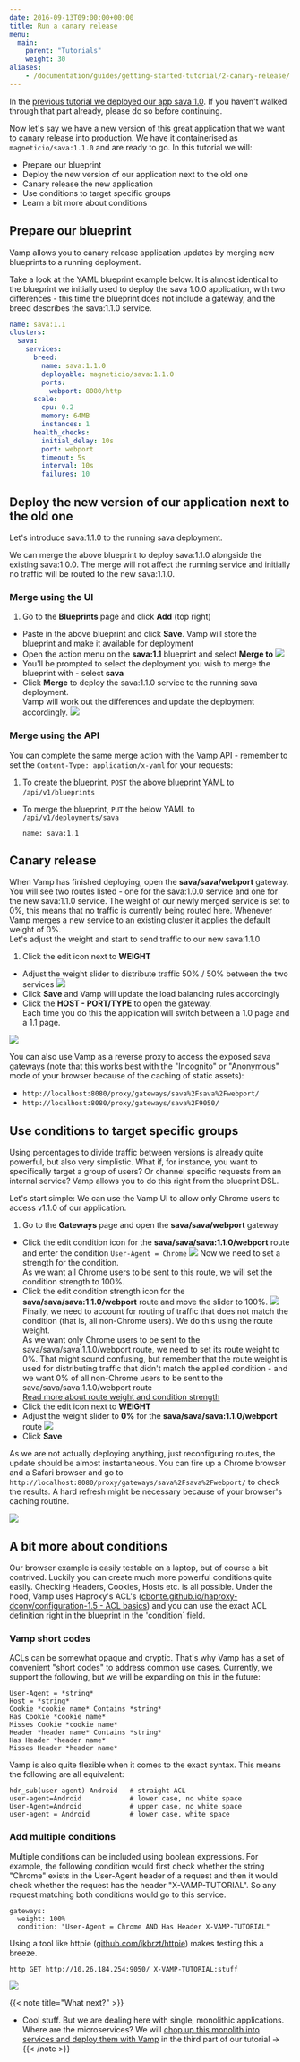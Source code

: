 ```yaml
---
date: 2016-09-13T09:00:00+00:00
title: Run a canary release
menu:
  main:
    parent: "Tutorials"
    weight: 30
aliases:
    - /documentation/guides/getting-started-tutorial/2-canary-release/
---
```


In the [previous tutorial we deployed our app sava 1.0](/documentation/tutorials/deploy-your-first-blueprint/). If you haven't walked through that part already, please do so before continuing.

Now let's say we have a new version of this great application that we want to canary release into production. We have it containerised as `magneticio/sava:1.1.0` and are ready to go. In this tutorial we will:

* Prepare our blueprint
* Deploy the new version of our application next to the old one
* Canary release the new application
* Use conditions to target specific groups
* Learn a bit more about conditions

## Prepare our blueprint

Vamp allows you to canary release application updates by merging new blueprints to a running deployment.

Take a look at the YAML blueprint example below. It is almost identical to the blueprint we initially used to deploy the sava 1.0.0 application, with two differences - this time the blueprint does not include a gateway, and the breed describes the sava:1.1.0 service.

```yaml
name: sava:1.1
clusters:
  sava:
    services:
      breed:
        name: sava:1.1.0
        deployable: magneticio/sava:1.1.0
        ports:
          webport: 8080/http
      scale:
        cpu: 0.2       
        memory: 64MB
        instances: 1
      health_checks:
        initial_delay: 10s
        port: webport
        timeout: 5s
        interval: 10s
        failures: 10          
```

## Deploy the new version of our application next to the old one

Let's introduce sava:1.1.0 to the running sava deployment.  

We can merge the above blueprint to deploy sava:1.1.0 alongside the existing sava:1.0.0. The merge will not affect the running service and initially no traffic will be routed to the new sava:1.1.0.

### Merge using the UI

1. Go to the **Blueprints** page and click **Add** (top right)
* Paste in the above blueprint and click **Save**. Vamp will store the blueprint and make it available for deployment 
* Open the action menu on the **sava:1.1** blueprint and select **Merge to** 
  ![](/images/screens/v094/tut2_merge.png)
* You'll be prompted to select the deployment you wish to merge the blueprint with - select **sava**
* Click **Merge** to deploy the sava:1.1.0 service to the running sava deployment.  
  Vamp will work out the differences and update the deployment accordingly.
  ![](/images/screens/v094/tut2_merged_deployment.png)

### Merge using the API

You can complete the same merge action with the Vamp API - remember to set the `Content-Type: application/x-yaml` for your requests:

1. To create the blueprint, `POST` the above [blueprint YAML](/documentation/tutorials/run-a-canary-release/#prepare-our-blueprint) to `/api/v1/blueprints`  
* To merge the blueprint, `PUT` the below YAML to `/api/v1/deployments/sava`  

  ```
  name: sava:1.1
  ```

## Canary release
When Vamp has finished deploying, open the **sava/sava/webport** gateway.  You will see two routes listed - one for the sava:1.0.0 service and one for the new sava:1.1.0 service. The weight of our newly merged service is set to 0%, this means that no traffic is currently being routed here. Whenever Vamp merges a new service to an existing cluster it applies the default weight of 0%.  
Let's adjust the weight and start to send traffic to our new sava:1.1.0

1. Click the edit icon next to **WEIGHT**
* Adjust the weight slider to distribute traffic 50% / 50% between the two services
  ![](/images/screens/v094/tut2_sliders_canary.png)
* Click **Save** and Vamp will update the load balancing rules accordingly
* Click the **HOST - PORT/TYPE** to open the gateway.  
  Each time you do this the application will switch between a 1.0 page and a 1.1 page. 

![](/images/screens/v094/monolith_canary1.png)

You can also use Vamp as a reverse proxy to access the exposed sava gateways (note that this works best with the "Incognito" or "Anonymous" mode of your browser because of the caching of static assets):
  
* `http://localhost:8080/proxy/gateways/sava%2Fsava%2Fwebport/`
* `http://localhost:8080/proxy/gateways/sava%2F9050/`

## Use conditions to target specific groups

Using percentages to divide traffic between versions is already quite powerful, but also very simplistic.
What if, for instance, you want to specifically target a group of users? Or channel specific requests
from an internal service? Vamp allows you to do this right from the blueprint DSL.

Let's start simple: We can use the Vamp UI to allow only Chrome users to access v1.1.0 of our application.

1. Go to the **Gateways** page and open the **sava/sava/webport** gateway
* Click the edit condition icon for the **sava/sava/sava:1.1.0/webport** route and enter the condition `User-Agent = Chrome`
![](/images/screens/v094/tut2_edit_condition.png)
  Now we need to set a strength for the condition.  
  As we want all Chrome users to be sent to this route, we will set the condition strength to 100%.
* Click the edit condition strength icon for the **sava/sava/sava:1.1.0/webport** route and move the slider to 100%.
![](/images/screens/v094/tut2_edit_condition_strength.png)
  Finally, we need to account for routing of traffic that does not match the condition (that is, all non-Chrome users). We do this using the route weight.  
  As we want only Chrome users to be sent to the sava/sava/sava:1.1.0/webport route, we need to set its route weight to 0%. That might sound confusing, but remember that the route weight is used for distributing traffic that didn't match the applied condition - and we want 0% of all non-Chrome users to be sent to the sava/sava/sava:1.1.0/webport route  
  [Read more about route weight and condition strength](/documentation/using-vamp/gateways/#route-weight-and-condition-strength)
* Click the edit icon next to **WEIGHT**
* Adjust the weight slider to **0%** for the **sava/sava/sava:1.1.0/webport** route
    ![](/images/screens/v094/tut2_sliders_canary_2.png)
* Click **Save**

As we are not actually deploying anything, just reconfiguring routes, the update should be almost instantaneous. You can fire up a Chrome browser and a Safari browser and go to `http://localhost:8080/proxy/gateways/sava%2Fsava%2Fwebport/` to check the results. A hard refresh might be necessary because of your browser's caching routine.

![](/images/screens/screencap_canary1.gif)

## A bit more about conditions

Our browser example is easily testable on a laptop, but of course a bit contrived. Luckily you can
create much more powerful conditions quite easily. Checking Headers, Cookies, Hosts etc. is all possible.
Under the hood, Vamp uses Haproxy's ACL's ([cbonte.github.io/haproxy-dconv/configuration-1.5 - ACL basics](http://cbonte.github.io/haproxy-dconv/configuration-1.5.html#7.1)) and you can use the exact ACL definition right in the blueprint in the 'condition` field.

### Vamp short codes

ACLs can be somewhat opaque and cryptic. That's why Vamp has a set of convenient "short codes"
to address common use cases. Currently, we support the following, but we will be expanding on this in the future:

```
User-Agent = *string*
Host = *string*
Cookie *cookie name* Contains *string*
Has Cookie *cookie name*
Misses Cookie *cookie name*
Header *header name* Contains *string*
Has Header *header name*
Misses Header *header name*
```

Vamp is also quite flexible when it comes to the exact syntax. This means the following are all equivalent:

```
hdr_sub(user-agent) Android   # straight ACL
user-agent=Android            # lower case, no white space
User-Agent=Android            # upper case, no white space
user-agent = Android          # lower case, white space
```

### Add multiple conditions
Multiple conditions can be included using boolean expressions. For example, the following condition would first check whether the string "Chrome" exists in the User-Agent header of a
request and then it would check whether the request has the header "X-VAMP-TUTORIAL". So any request matching both conditions would go to this service.

```
gateways:
  weight: 100%
  condition: "User-Agent = Chrome AND Has Header X-VAMP-TUTORIAL"
```

Using a tool like httpie ([github.com/jkbrzt/httpie](https://github.com/jakubroztocil/httpie)) makes testing this a breeze.

    http GET http://10.26.184.254:9050/ X-VAMP-TUTORIAL:stuff

![](/images/screens/screencap_canary2.gif)

{{< note title="What next?" >}}
* Cool stuff. But we are dealing here with single, monolithic applications. Where are the microservices?  We will [chop up this monolith into services and deploy them with Vamp](/documentation/tutorials/split-a-monolith/) in the third part of our tutorial →
{{< /note >}}
